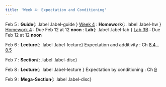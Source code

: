 ```yaml
---
title: 'Week 4: Expectation and Conditioning'
---
```


Feb 5
: **Guide**{: .label .label-guide } [Week 4](/assets/guides/spring24/week04.pdf)
: **Homework**{: .label .label-hw } [Homework 4](http://prob140.datahub.berkeley.edu/hub/user-redirect/git-pull?repo=https://github.com/prob140/materials-sp24&branch=main&subPath=hw/Homework_04.ipynb)
    : Due Feb 12 at 12 **noon**
: **Lab**{: .label .label-lab } [Lab 3B](http://prob140.datahub.berkeley.edu/hub/user-redirect/git-pull?repo=https://github.com/prob140/materials-sp24&branch=main&subPath=lab/Lab_03.ipynb)
    : Due Feb 12 at 12 **noon**

Feb 6
: **Lecture**{: .label .label-lecture} Expectation and additivity
    : Ch [8.4 - 8.5](http://prob140.org/textbook/content/Chapter_08/04_Additivity.html)

Feb 7
: **Section**{: .label .label-disc}

Feb 8
: **Lecture**{: .label .label-lecture } Expectation by conditioning
    : Ch [9](http://prob140.org/textbook/content/Chapter_09/00_Conditioning_Revisited.html)

Feb 9
: **Mega-Section**{: .label .label-disc}

